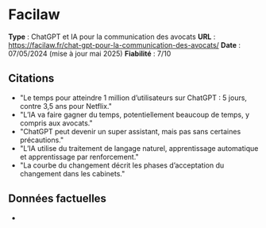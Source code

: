 # Facilaw

**Type** : ChatGPT et IA pour la communication des avocats
**URL** : https://facilaw.fr/chat-gpt-pour-la-communication-des-avocats/
**Date** : 07/05/2024 (mise à jour mai 2025)
**Fiabilité** : 7/10

## Citations

* "Le temps pour atteindre 1 million d’utilisateurs sur ChatGPT : 5 jours, contre 3,5 ans pour Netflix."
* "L’IA va faire gagner du temps, potentiellement beaucoup de temps, y compris aux avocats."
* "ChatGPT peut devenir un super assistant, mais pas sans certaines précautions."
* "L’IA utilise du traitement de langage naturel, apprentissage automatique et apprentissage par renforcement."
* "La courbe du changement décrit les phases d’acceptation du changement dans les cabinets."

## Données factuelles

- 
